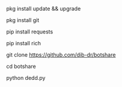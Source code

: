 
pkg install update && upgrade

pkg install git

pip install requests

pip install rich

git clone https://github.com/dib-dr/botshare

cd botshare

python dedd.py

